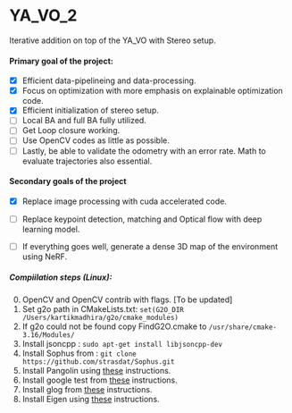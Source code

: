 # YA_VO_2

Iterative addition on top of the YA_VO with Stereo setup.


#### Primary goal of the project:

- [x] Efficient data-pipelineing and data-processing.
- [x] Focus on optimization with more emphasis on explainable optimization code.
- [x] Efficient initialization of stereo setup.
- [ ] Local BA and full BA fully utilized.
- [ ] Get Loop closure working.
- [ ] Use OpenCV codes as little as possible.
- [ ] Lastly, be able to validate the odometry with an error rate. Math to evaluate trajectories also essential.

#### Secondary goals of the project

- [x] Replace image processing with cuda accelerated code.
- [ ] Replace keypoint detection, matching and Optical flow with deep learning model.
- [ ] If everything goes well, generate a dense 3D map of the environment using NeRF.




##### Compiilation steps (Linux):

0. OpenCV and OpenCV contrib with flags. [To be updated]
1. Set g2o path in CMakeLists.txt:
```set(G2O_DIR /Users/kartikmadhira/g2o/cmake_modules)```
2. If g2o could not be found copy FindG2O.cmake to 
`/usr/share/cmake-3.16/Modules/`
3. Install jsoncpp :
```sudo apt-get install libjsoncpp-dev```
4. Install Sophus from :
```git clone https://github.com/strasdat/Sophus.git```
5. Install Pangolin using [these](https://github.com/stevenlovegrove/Pangolin) instructions.
6. Install google test from [these](https://github.com/google/googletest/blob/main/googletest/README.md) instructions.
7. Install glog from [these](https://github.com/google/glog#id5) instructions.
8. Install Eigen using [these](https://stackoverflow.com/a/72150616) instructions.
